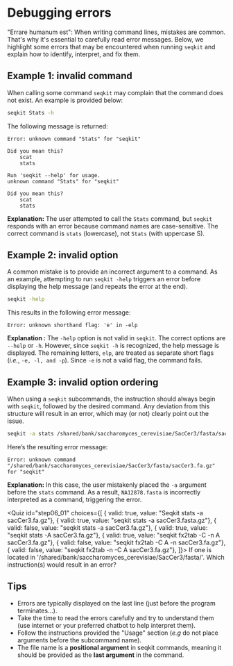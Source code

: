 <script> import Quiz from "components/Quiz.svelte"; import Execute from "components/Execute.svelte"; </script> 

# Debugging errors

"Errare humanum est": When writing command lines, mistakes are common. That's why it's essential to carefully read error messages.
Below, we highlight some errors that may be encountered when running `seqkit` and explain how to identify, interpret, and fix them.

## Example 1: invalid command

When calling some command `seqkit` may complain that the command does not exist. An example is provided below:

```bash
seqkit Stats -h
```

The following message is returned:

```
Error: unknown command "Stats" for "seqkit"

Did you mean this?
	scat
	stats

Run 'seqkit --help' for usage.
unknown command "Stats" for "seqkit"

Did you mean this?
	scat
	stats
```

**Explanation:**  The user attempted to call the `Stats` command, but `seqkit` responds with an error because command names are case-sensitive. The correct command is `stats` (lowercase), not `Stats` (with uppercase S).

## Example 2: invalid option

A common mistake is to provide an incorrect argument to a command. As an example, attempting to run `seqkit -help` triggers an error before displaying the help message (and repeats the error at the end).

```bash
seqkit -help
```

This results in the following error message:

```
Error: unknown shorthand flag: 'e' in -elp
```

**Explanation :** The `-help` option is not valid in `seqkit`. The correct options are `--help` or `-h`. However, since `seqkit -h` is recognized, the help message is displayed. The remaining letters, `elp`, are treated as separate short flags (*i.e.*, `-e, -l, and -p`). Since `-e` is not a valid flag, the command fails.

## Example 3: invalid option ordering

When using a `seqkit` subcommands, the instruction should always begin with `seqkit`, followed by the desired command. Any deviation from this structure will result in an error, which may (or not) clearly point out the issue.

```bash
seqkit -a stats /shared/bank/saccharomyces_cerevisiae/SacCer3/fasta/sacCer3.fa.gz
```

Here’s the resulting error message:

```
Error: unknown command "/shared/bank/saccharomyces_cerevisiae/SacCer3/fasta/sacCer3.fa.gz" for "seqkit"
```

**Explanation:**  In this case, the user mistakenly placed the `-a` argument before the `stats` command. As a result, `NA12878.fasta` is incorrectly interpreted as a command, triggering the error.

<Quiz id="step06_01" choices={[
         { valid: true, value: "Seqkit stats -a sacCer3.fa.gz"},
         { valid: true, value: "seqkit stats -a sacCer3.fasta.gz"},
         { valid: false, value: "seqkit stats -a sacCer3.fa.gz"},
         { valid: true, value: "seqkit stats -A sacCer3.fa.gz"},
         { valid: true, value: "seqkit fx2tab -C -n A sacCer3.fa.gz"},
         { valid: false, value: "seqkit fx2tab -C A -n sacCer3.fa.gz"},
         { valid: false, value: "seqkit fx2tab -n -C A sacCer3.fa.gz"},
]}>
        <span slot="prompt">
	If one is located in '/shared/bank/saccharomyces_cerevisiae/SacCer3/fasta/'. Which instruction(s) would result in an error?
        </span>
</Quiz>

## Tips

- Errors are typically displayed on the last line (just before the program terminates…).
- Take the time to read the errors carefully and try to understand them (use internet or your preferred chatbot to help interpret them).
- Follow the instructions provided the "Usage" section (*e.g* do not place arguments before the subcommand name).
- The file name is a **positional argument** in seqkit commands, meaning it should be provided as the **last argument** in the command.


